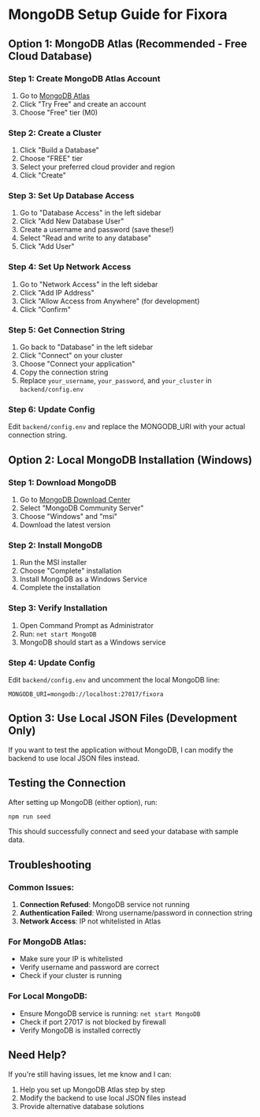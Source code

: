 # MongoDB Setup Guide for Fixora

## Option 1: MongoDB Atlas (Recommended - Free Cloud Database)

### Step 1: Create MongoDB Atlas Account
1. Go to [MongoDB Atlas](https://www.mongodb.com/atlas/database)
2. Click "Try Free" and create an account
3. Choose "Free" tier (M0)

### Step 2: Create a Cluster
1. Click "Build a Database"
2. Choose "FREE" tier
3. Select your preferred cloud provider and region
4. Click "Create"

### Step 3: Set Up Database Access
1. Go to "Database Access" in the left sidebar
2. Click "Add New Database User"
3. Create a username and password (save these!)
4. Select "Read and write to any database"
5. Click "Add User"

### Step 4: Set Up Network Access
1. Go to "Network Access" in the left sidebar
2. Click "Add IP Address"
3. Click "Allow Access from Anywhere" (for development)
4. Click "Confirm"

### Step 5: Get Connection String
1. Go back to "Database" in the left sidebar
2. Click "Connect" on your cluster
3. Choose "Connect your application"
4. Copy the connection string
5. Replace `your_username`, `your_password`, and `your_cluster` in `backend/config.env`

### Step 6: Update Config
Edit `backend/config.env` and replace the MONGODB_URI with your actual connection string.

## Option 2: Local MongoDB Installation (Windows)

### Step 1: Download MongoDB
1. Go to [MongoDB Download Center](https://www.mongodb.com/try/download/community)
2. Select "MongoDB Community Server"
3. Choose "Windows" and "msi"
4. Download the latest version

### Step 2: Install MongoDB
1. Run the MSI installer
2. Choose "Complete" installation
3. Install MongoDB as a Windows Service
4. Complete the installation

### Step 3: Verify Installation
1. Open Command Prompt as Administrator
2. Run: `net start MongoDB`
3. MongoDB should start as a Windows service

### Step 4: Update Config
Edit `backend/config.env` and uncomment the local MongoDB line:
```
MONGODB_URI=mongodb://localhost:27017/fixora
```

## Option 3: Use Local JSON Files (Development Only)

If you want to test the application without MongoDB, I can modify the backend to use local JSON files instead.

## Testing the Connection

After setting up MongoDB (either option), run:
```bash
npm run seed
```

This should successfully connect and seed your database with sample data.

## Troubleshooting

### Common Issues:
1. **Connection Refused**: MongoDB service not running
2. **Authentication Failed**: Wrong username/password in connection string
3. **Network Access**: IP not whitelisted in Atlas

### For MongoDB Atlas:
- Make sure your IP is whitelisted
- Verify username and password are correct
- Check if your cluster is running

### For Local MongoDB:
- Ensure MongoDB service is running: `net start MongoDB`
- Check if port 27017 is not blocked by firewall
- Verify MongoDB is installed correctly

## Need Help?

If you're still having issues, let me know and I can:
1. Help you set up MongoDB Atlas step by step
2. Modify the backend to use local JSON files instead
3. Provide alternative database solutions
